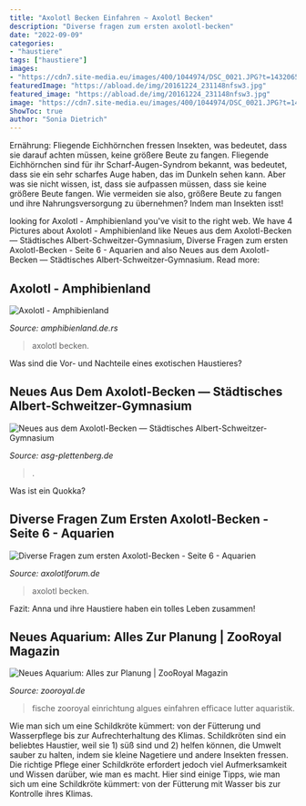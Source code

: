 ```yaml
---
title: "Axolotl Becken Einfahren ~ Axolotl Becken"
description: "Diverse fragen zum ersten axolotl-becken"
date: "2022-09-09"
categories:
- "haustiere"
tags: ["haustiere"]
images:
- "https://cdn7.site-media.eu/images/400/1044974/DSC_0021.JPG?t=1432065760"
featuredImage: "https://abload.de/img/20161224_231148nfsw3.jpg"
featured_image: "https://abload.de/img/20161224_231148nfsw3.jpg"
image: "https://cdn7.site-media.eu/images/400/1044974/DSC_0021.JPG?t=1432065760"
ShowToc: true
author: "Sonia Dietrich"
---
```



Ernährung: Fliegende Eichhörnchen fressen Insekten, was bedeutet, dass sie darauf achten müssen, keine größere Beute zu fangen.
Fliegende Eichhörnchen sind für ihr Scharf-Augen-Syndrom bekannt, was bedeutet, dass sie ein sehr scharfes Auge haben, das im Dunkeln sehen kann. Aber was sie nicht wissen, ist, dass sie aufpassen müssen, dass sie keine größere Beute fangen. Wie vermeiden sie also, größere Beute zu fangen und ihre Nahrungsversorgung zu übernehmen? Indem man Insekten isst!

	

		
looking for Axolotl - Amphibienland you've visit to the right web. We have 4 Pictures about Axolotl - Amphibienland like Neues aus dem Axolotl-Becken — Städtisches Albert-Schweitzer-Gymnasium, Diverse Fragen zum ersten Axolotl-Becken - Seite 6 - Aquarien and also Neues aus dem Axolotl-Becken — Städtisches Albert-Schweitzer-Gymnasium. Read more:
		
    
## Axolotl - Amphibienland

<img loading=lazy src="https://cdn7.site-media.eu/images/400/1044974/DSC_0021.JPG?t=1432065760" onerror="this.onerror=null;this.src='https://tse1.mm.bing.net/th?id=OIP.4pzWfaq5Oel9zUbqn3AKXgAAAA&amp;pid=15.1';" alt="Axolotl - Amphibienland">

_Source: amphibienland.de.rs_

>axolotl becken. 

	

Was sind die Vor- und Nachteile eines exotischen Haustieres?

    
## Neues Aus Dem Axolotl-Becken — Städtisches Albert-Schweitzer-Gymnasium

<img loading=lazy src="https://www.asg-plettenberg.de/wp-content/uploads/2016/08/alter-Axolotl-250x166.jpg" onerror="this.onerror=null;this.src='https://tse3.mm.bing.net/th?id=OIP.KRG67du2Nbb_6L39JFyQkAAAAA&amp;pid=15.1';" alt="Neues aus dem Axolotl-Becken — Städtisches Albert-Schweitzer-Gymnasium">

_Source: asg-plettenberg.de_

>. 

	

Was ist ein Quokka?

    
## Diverse Fragen Zum Ersten Axolotl-Becken - Seite 6 - Aquarien

<img loading=lazy src="https://abload.de/img/20161224_231148nfsw3.jpg" onerror="this.onerror=null;this.src='https://tse3.mm.bing.net/th?id=OIP.p8G2ZA9yBbooHAuakqd-WQFNC7&amp;pid=15.1';" alt="Diverse Fragen zum ersten Axolotl-Becken - Seite 6 - Aquarien">

_Source: axolotlforum.de_

>axolotl becken. 

	

Fazit: Anna und ihre Haustiere haben ein tolles Leben zusammen!

    
## Neues Aquarium: Alles Zur Planung | ZooRoyal Magazin

<img loading=lazy src="http://www.zooroyal.de/magazin/wp-content/uploads/2014/09/neues-aquarium-760x560.jpg" onerror="this.onerror=null;this.src='https://tse2.mm.bing.net/th?id=OIP.qAbjcZT78lsHhj_w5889iwHaFd&amp;pid=15.1';" alt="Neues Aquarium: Alles zur Planung | ZooRoyal Magazin">

_Source: zooroyal.de_

>fische zooroyal einrichtung algues einfahren efficace lutter aquaristik. 

	

Wie man sich um eine Schildkröte kümmert: von der Fütterung und Wasserpflege bis zur Aufrechterhaltung des Klimas.
Schildkröten sind ein beliebtes Haustier, weil sie 1) süß sind und 2) helfen können, die Umwelt sauber zu halten, indem sie kleine Nagetiere und andere Insekten fressen. Die richtige Pflege einer Schildkröte erfordert jedoch viel Aufmerksamkeit und Wissen darüber, wie man es macht. Hier sind einige Tipps, wie man sich um eine Schildkröte kümmert: von der Fütterung mit Wasser bis zur Kontrolle ihres Klimas.

